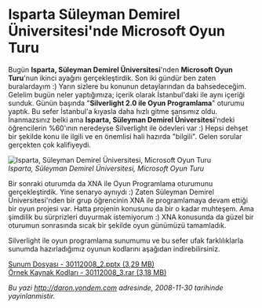 # Isparta Süleyman Demirel Üniversitesi'nde Microsoft Oyun Turu 

Bugün **Isparta, Süleyman Demirel Üniversitesi**'nden **Microsoft Oyun
Turu**'nun ikinci ayağını gerçekleştirdik. Son iki gündür ben zaten
buralardayım :) Yarın sizlere bu konunun detaylarından da bahsedeceğim.
Gelelim bugün neler yaptığımıza; içerik olarak İstanbul'daki ile aynı
içeriği sunduk. Günün başında "**Silverlight 2.0 ile Oyun Programlama**"
oturumu yaptık. Bu sefer İstanbul'a kıyasla daha hızlı gitme şansımız
oldu. İnanmazsınız belki ama **Isparta, Süleyman Demirel
Üniversitesi**'ndeki öğrencilerin %60'ının neredeyse Silverlight ile
ödevleri var :) Hepsi dehşet bir şekilde konu ile ilgili ve en önemlisi
hali hazırda "bilgili". Gelen sorular gerçekten çok kalifiyeydi.

![Isparta, Süleyman Demirel Üniversitesi, Microsoft Oyun
Turu](../media/Isparta_Suleyman_Demirel_Universitesinde_Microsoft_Oyun_Turu/30112008_1.jpg)\
*Isparta, Süleyman Demirel Üniversitesi, Microsoft Oyun Turu*

Bir sonraki oturumda da XNA ile Oyun Programlama oturumunu
gerçekleştirdik. Yine senaryo aynıydı :) Zaten Süleyman Demirel
Üniversitesi'nden bir grup öğrencinin XNA ile programlamaya devam ettiği
bir oyun projesi var. Hatta projenin konusunu da bir o kadar muhteşem.
Ama şimdilik bu sürprizleri duyurmak istemiyorum :) XNA konusunda da
güzel bir oturumun sonrasında sıcak bir şekilde oyun günümüzü
tamamladık.

Silverlight ile oyun programlama sunumumu ve bu sefer ufak
farklılıklarla sunumda hazırladığımız oyunun kodlarını aşağıdan
indirebilirsiniz.

[Sunum Dosyası - 30112008\_2.pptx (3,29 MB)](../media/Isparta_Suleyman_Demirel_Universitesinde_Microsoft_Oyun_Turu/30112008_2.pptx)\
[Örnek Kaynak Kodları - 30112008\_3.rar (3,18 MB)](../media/Isparta_Suleyman_Demirel_Universitesinde_Microsoft_Oyun_Turu/30112008_3.rar)

*Bu yazi http://daron.yondem.com adresinde, 2008-11-30 tarihinde yayinlanmistir.*